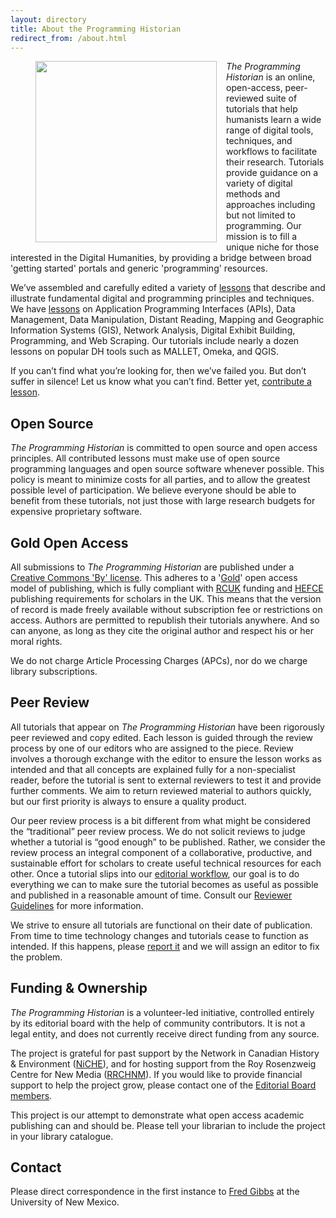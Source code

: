 ```yaml
---
layout: directory
title: About the Programming Historian
redirect_from: /about.html
---
```


<figure>
	<img src="../images/about.png" width="290px" style="float: left; margin-right: 15px; margin-bottom: 15px;" />
</figure>

_The Programming Historian_ is an online, open-access, peer-reviewed suite of tutorials that help humanists learn a wide range of digital tools, techniques, and workflows to facilitate their research. Tutorials provide guidance on a variety of digital methods and approaches including but not limited to programming. Our mission is to fill a unique niche for those interested in the Digital Humanities, by providing a bridge between broad 'getting started' portals and generic 'programming' resources. 

We’ve assembled and carefully edited a variety of [lessons](lessons) that describe and illustrate fundamental digital and programming principles and techniques. We have [lessons](lessons) on Application Programming Interfaces (APIs), Data Management, Data Manipulation, Distant Reading, Mapping and Geographic Information Systems (GIS), Network Analysis, Digital Exhibit Building, Programming, and Web Scraping. Our tutorials include nearly a dozen lessons on popular DH tools such as MALLET, Omeka, and QGIS.

If you can’t find what you’re looking for, then we’ve failed you. But don’t suffer in silence! Let us know what you can’t find. Better yet, [contribute a lesson](contribute).

## Open Source
_The Programming Historian_ is committed to open source and open access principles. All contributed lessons must make use of open source programming languages and open source software whenever possible. This policy is meant to minimize costs for all parties, and to allow the greatest possible level of participation. We believe everyone should be able to benefit from these tutorials, not just those with large research budgets for expensive proprietary software.

## Gold Open Access


All submissions to _The Programming Historian_ are published under a [Creative Commons 'By' license](https://creativecommons.org/licenses/by/2.0/). This adheres to a '[Gold](https://en.wikipedia.org/wiki/Open_access)' open access model of publishing, which is fully compliant with [RCUK](http://www.rcuk.ac.uk/research/openaccess/) funding and [HEFCE](http://www.hefce.ac.uk/rsrch/oa/) publishing requirements for scholars in the UK. This means that the version of record is made freely available without subscription fee or restrictions on access. Authors are permitted to republish their tutorials anywhere. And so can anyone, as long as they cite the original author and respect his or her moral rights.

We do not charge Article Processing Charges (APCs), nor do we charge library subscriptions.



## Peer Review

All tutorials that appear on _The Programming Historian_ have been rigorously peer reviewed and copy edited. Each lesson is guided through the review process by one of our editors who are assigned to the piece. Review involves a thorough exchange with the editor to ensure the lesson works as intended and that all concepts are explained fully for a non-specialist reader, before the tutorial is sent to external reviewers to test it and provide further comments. We aim to return reviewed material to authors quickly, but our first priority is always to ensure a quality product.

Our peer review process is a bit different from what might be considered the “traditional” peer review process. We do not solicit reviews to judge whether a tutorial is “good enough” to be published. Rather, we consider the review process an integral component of a collaborative, productive, and sustainable effort for scholars to create useful technical resources for each other. Once a tutorial slips into our [editorial workflow](http://programminghistorian.org/new-lesson-workflow), our goal is to do everything we can to make sure the tutorial becomes as useful as possible and published in a reasonable amount of time. Consult our [Reviewer Guidelines](http://programminghistorian.org/reviewer-guidelines) for more information.

We strive to ensure all tutorials are functional on their date of publication. From time to time technology changes and tutorials cease to function as intended. If this happens, please [report it](https://github.com/programminghistorian/jekyll/wiki/Reporting-Issues) and we will assign an editor to fix the problem.

## Funding & Ownership


_The Programming Historian_ is a volunteer-led initiative, controlled entirely by its editorial board with the help of community contributors. It is not a legal entity, and does not currently receive direct funding from any source. 

The project is grateful for past support by the Network in Canadian History & Environment ([NiCHE](http://niche-canada.org/)), and for hosting support from the Roy Rosenzweig Centre for New Media ([RRCHNM](http://chnm.gmu.edu/)). If you would like to provide financial support to help the project grow, please contact one of the [Editorial Board members](http://programminghistorian.org/project-team).

This project is our attempt to demonstrate what open access academic publishing can and should be. Please tell your librarian to include the project in your library catalogue.

## Contact

Please direct correspondence in the first instance to <a href="mailto:fwgibbs@gmail.com">Fred Gibbs</a> at the University of New Mexico.
